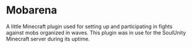 # Mobarena

A little Minecraft plugin used for setting up and participating in fights against mobs organized in waves.
This plugin was in use for the SoulUnity Minecraft server during its uptime.
